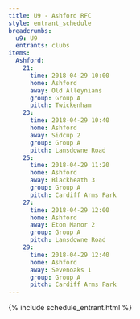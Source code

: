```yaml
---
title: U9 - Ashford RFC
style: entrant_schedule
breadcrumbs:
  u9: U9
  entrants: clubs
items:
  Ashford:
    21:
      time: 2018-04-29 10:00
      home: Ashford
      away: Old Alleynians
      group: Group A
      pitch: Twickenham
    23:
      time: 2018-04-29 10:40
      home: Ashford
      away: Sidcup 2
      group: Group A
      pitch: Lansdowne Road
    25:
      time: 2018-04-29 11:20
      home: Ashford
      away: Blackheath 3
      group: Group A
      pitch: Cardiff Arms Park
    27:
      time: 2018-04-29 12:00
      home: Ashford
      away: Eton Manor 2
      group: Group A
      pitch: Lansdowne Road
    29:
      time: 2018-04-29 12:40
      home: Ashford
      away: Sevenoaks 1
      group: Group A
      pitch: Cardiff Arms Park
---
```


{% include schedule_entrant.html %}
